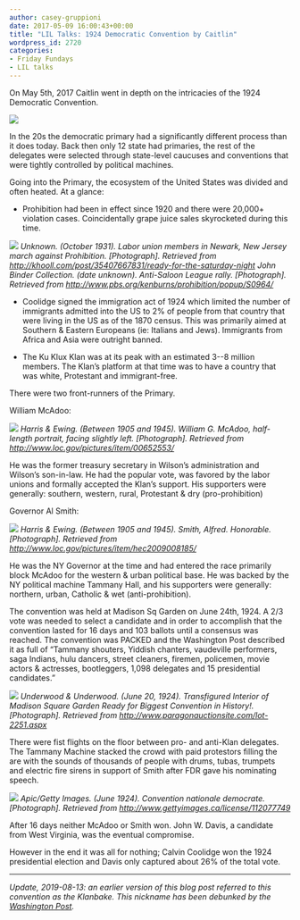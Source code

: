 ```yaml
---
author: casey-gruppioni
date: 2017-05-09 16:00:43+00:00
title: "LIL Talks: 1924 Democratic Convention by Caitlin"
wordpress_id: 2720
categories:
- Friday Fundays
- LIL talks
---
```


On May 5th, 2017 Caitlin went in depth on the intricacies of the 1924 Democratic Convention.

![](https://lil-blog-media.s3.amazonaws.com/caitlin1.jpg)

In the 20s the democratic primary had a significantly different process than it does today. Back then only 12 state had primaries, the rest of the delegates were selected through state-level caucuses and conventions that were tightly controlled by political machines.

Going into the Primary, the ecosystem of the United States was divided and often heated. At a glance:

*  Prohibition had been in effect since 1920 and there were 20,000+ violation cases. Coincidentally grape juice sales skyrocketed during this time.

![](https://lil-blog-media.s3.amazonaws.com/Screen-Shot-2017-05-08-at-5.01.27-PM.png)
_Unknown. (October 1931). Labor union members in Newark, New Jersey march against Prohibition. [Photograph]. Retrieved from http://khooll.com/post/35407667831/ready-for-the-saturday-night John Binder Collection. (date unknown). Anti-Saloon League rally. [Photograph]. Retrieved from http://www.pbs.org/kenburns/prohibition/popup/S0964/_

* Coolidge signed the immigration act of 1924 which limited the number of immigrants admitted into the US to 2% of people from that country that were living in the US as of the 1870 census. This was primarily aimed at Southern & Eastern Europeans (ie: Italians and Jews). Immigrants from Africa and Asia were outright banned.

* The Ku Klux Klan was at its peak with an estimated 3--8 million members. The Klan’s platform at that time was to have a country that was white, Protestant and immigrant-free.

There were two front-runners of the Primary.

William McAdoo:

![](https://lil-blog-media.s3.amazonaws.com/Screen-Shot-2017-05-08-at-5.02.19-PM.png)
_Harris & Ewing. (Between 1905 and 1945). William G. McAdoo, half-length portrait, facing slightly left. [Photograph]. Retrieved from http://www.loc.gov/pictures/item/00652553/_

He was the former treasury secretary in Wilson’s administration and Wilson’s son-in-law. He had the popular vote, was favored by the labor unions and formally accepted the Klan’s support. His supporters were generally: southern, western, rural, Protestant & dry (pro-prohibition)

Governor Al Smith:

![](https://lil-blog-media.s3.amazonaws.com/Screen-Shot-2017-05-08-at-5.02.44-PM.png)
_Harris & Ewing. (Between 1905 and 1945). Smith, Alfred. Honorable. [Photograph]. Retrieved from http://www.loc.gov/pictures/item/hec2009008185/_

He was the NY Governor at the time and had entered the race primarily block McAdoo for the western & urban political base. He was backed by the NY political machine Tammany Hall, and his supporters were generally: northern, urban, Catholic & wet (anti-prohibition).

The convention was held at Madison Sq Garden on June 24th, 1924. A 2/3 vote was needed to select a candidate and in order to accomplish that the convention lasted for 16 days and 103 ballots until a consensus was reached. The convention was PACKED and the Washington Post described it as full of “Tammany shouters, Yiddish chanters, vaudeville performers, saga Indians, hulu dancers, street cleaners, firemen, policemen, movie actors & actresses, bootleggers, 1,098 delegates and 15 presidential candidates.”

![](https://lil-blog-media.s3.amazonaws.com/Screen-Shot-2017-05-08-at-5.03.09-PM.png)
_Underwood & Underwood. (June 20, 1924). Transfigured Interior of Madison Square Garden Ready for Biggest Convention in History!. [Photograph]. Retrieved from http://www.paragonauctionsite.com/lot-2251.aspx_

There were fist flights on the floor between pro- and anti-Klan delegates. The Tammany Machine stacked the crowd with paid protestors filling the are with the sounds  of thousands of people with drums, tubas, trumpets and electric fire sirens in support of Smith after FDR gave his nominating speech.

![](https://lil-blog-media.s3.amazonaws.com/Screen-Shot-2017-05-08-at-5.03.45-PM.png)
_Apic/Getty Images. (June 1924). Convention nationale democrate. [Photograph]. Retrieved from http://www.gettyimages.ca/license/112077749_

After 16 days neither McAdoo or Smith won. John W. Davis, a candidate from West Virginia, was the eventual compromise.

However in the end it was all for nothing; Calvin Coolidge won the 1924 presidential election and Davis only captured about 26% of the total vote.

___
*Update, 2019-08-13: an earlier version of this blog post referred to this convention as the Klanbake. This nickname has been debunked by the [Washington Post](https://www.washingtonpost.com/news/made-by-history/wp/2018/03/15/how-social-media-spread-a-historical-lie/).*
